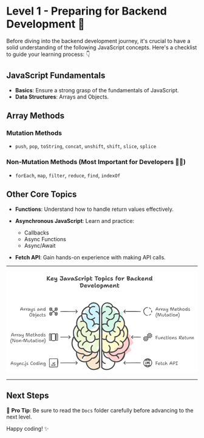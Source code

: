﻿# Level 1 - Preparing for Backend Development 🚀

Before diving into the backend development journey, it's crucial to have a solid understanding of the following JavaScript concepts. Here's a checklist to guide your learning process: 👇

## JavaScript Fundamentals
- **Basics**: Ensure a strong grasp of the fundamentals of JavaScript.
- **Data Structures**: Arrays and Objects.

## Array Methods
### Mutation Methods
- `push`, `pop`, `toString`, `concat`, `unshift`, `shift`, `slice`, `splice`

### Non-Mutation Methods (Most Important for Developers 👨‍💻)
- `forEach`, `map`, `filter`, `reduce`, `find`, `indexOf`

## Other Core Topics
- **Functions**: Understand how to handle return values effectively.
- **Asynchronous JavaScript**: Learn and practice:
  - Callbacks
  - Async Functions
  - Async/Await

- **Fetch API**: Gain hands-on experience with making API calls.

---

![Path to success](./GitHub_docs_backend.png)

---

## Next Steps
📝 **Pro Tip**: Be sure to read the `Docs` folder carefully before advancing to the next level.

Happy coding! ✨